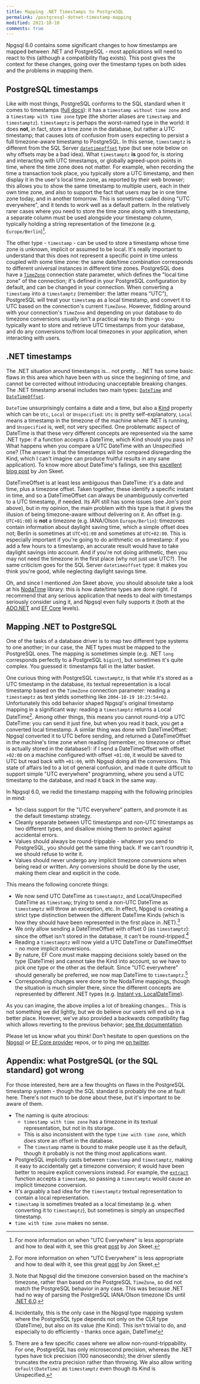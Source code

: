 ```yaml
---
title: Mapping .NET Timestamps to PostgreSQL
permalink: /postgresql-dotnet-timestamp-mapping
modified: 2021-10-10
comments: true
---
```

Npgsql 6.0 contains some significant changes to how timestamps are mapped between .NET and PostgreSQL - most applications will need to react to this (although a compatibility flag exists). This post gives the context for these changes, going over the timestamp types on both sides and the problems in mapping them.

## PostgreSQL timestamps

Like with most things, PostgreSQL conforms to the SQL standard when it comes to timestamps ([full docs](https://www.postgresql.org/docs/current/datatype-datetime.html)): it has a `timestamp without time zone` and a `timestamp with time zone` type (the shorter aliases are `timestamp` and `timestamptz`). `timestamptz` is perhaps the worst-named type in the world: it does **not**, in fact, store a time zone in the database, but rather a UTC timestamp; that causes lots of confusion from users expecting to persist a full timezone-aware timestamp to PostgreSQL. In this sense, `timestamptz` is different from the SQL Server [`datetimeoffset`](https://docs.microsoft.com/sql/t-sql/data-types/datetimeoffset-transact-sql) type (but see note below on why offsets may be a bad idea). What `timestamptz` **is** good for, is storing and interacting with UTC timestamps, or globally agreed-upon points in time, where the time zone does not matter. For example, when recording the time a transaction took place, you typically store a UTC timestamp, and then display it in the user's local time zone, as reported by their web browser; this allows you to show the same timestamp to multiple users, each in their own time zone, and also to support the fact that users may be in one time zone today, and in another tomorrow. This is sometimes called doing "UTC everywhere", and it tends to work well as a default pattern. In the relatively rarer cases where you need to store the time zone along with a timestamp, a separate column must be used alongside your timestamp column, typically holding a string representation of the timezone (e.g. `Europe/Berlin`)[^1].

The other type - `timestamp` - can be used to store a timestamp whose time zone is unknown, implicit or assumed to be local. It's really important to understand that this does not represent a specific point in time unless coupled with some time zone: the same date/time combination corresponds to different universal instances in different time zones. PostgreSQL does have a [`TimeZone`](https://www.postgresql.org/docs/current/runtime-config-client.html#GUC-TIMEZONE) connection state parameter, which defines the "local time zone" of the connection; it's defined in your PostgreSQL configuration by default, and can be changed in your connection. When converting a `timestamp` into a `timestamptz` (remember: the latter means "UTC"), PostgreSQL will treat your `timestamp` as a local timestamp, and convert it to UTC based on the connection's current `TimeZone`. However, fiddling around with your connection's `TimeZone` and depending on your database to do timezone conversions usually isn't a practical way to do things - you typically want to store and retrieve UTC timestamps from your database, and do any conversions to/from local timezones in your application, when interacting with users.

## .NET timestamps

The .NET situation around timestamps is... not pretty... .NET has some basic flaws in this area which have been with us since the beginning of time, and cannot be corrected without introducing unacceptable breaking changes. The .NET timestamp arsenal includes two main types: [`DateTime`](https://docs.microsoft.com/dotnet/api/system.datetime) and [`DateTimeOffset`](https://docs.microsoft.com/dotnet/api/system.datetimeoffset).

`DateTime` unsurprisingly contains a date and a time, but also a [Kind](https://docs.microsoft.com/dotnet/api/system.datetimekind) property which can be `Utc`, `Local` or `Unspecified`: `Utc` is pretty self-explanatory, `Local` means a timestamp in the timezone of the machine where .NET is running, and `Unspecified` is, well, not very specified. One problematic aspect of DateTime is that these very different concepts are represented via the same .NET type: if a function accepts a DateTime, which Kind should you pass in? What happens when you compare a UTC DateTime with an Unspecified one? (The answer is that the timestamps will be compared disregarding the Kind, which I can't imagine can produce fruitful results in any sane application). To know more about DateTime's failings, see this [excellent blog post](https://blog.nodatime.org/2011/08/what-wrong-with-datetime-anyway.html) by Jon Skeet.

DateTimeOffset is at least less ambiguous than DateTime: it's a date and time, plus a timezone offset. Taken together, these identify a specific instant in time, and so a DateTimeOffset can always be unambiguously converted to a UTC timestamp, if needed. Its API still has some issues (see Jon's post above), but in my opinion, the main problem with this type is that it gives the illusion of being timezone-aware without delivering on it. An offset (e.g. `UTC+01:00`) is **not** a timezone (e.g. IANA/Olson `Europe/Berlin`): timezones contain information about daylight saving time, which a simple offset does not; Berlin is sometimes at `UTC+01:00` and sometimes at `UTC+02:00`. This is especially important if you're going to do arithmetic on a timestamp: if you add a few hours to a timestamp, an accurate result would have to take daylight savings into account. And if you're not doing arithmetic, then you may not need the timezone in the first place (why not just use UTC?). The same criticism goes for the SQL Server `datetimeoffset` type: it makes you think you're good, while neglecting daylight savings time.

Oh, and since I mentioned Jon Skeet above, you should absolute take a look at his [NodaTime](https://nodatime.org/) library: this is how date/time types are done right. I'd recommend that any serious application that needs to deal with timestamps seriously consider using it, and Npgsql even fully supports it (both at the [ADO.NET](https://www.npgsql.org/doc/types/nodatime.html) and [EF Core](https://www.npgsql.org/efcore/mapping/nodatime.html) levels).

## Mapping .NET to PostgreSQL

One of the tasks of a database driver is to map two different type systems to one another; in our case, the .NET types must be mapped to the PostgreSQL ones. The mapping is sometimes simple (e.g. .NET `long` corresponds perfectly to a PostgreSQL `bigint`), but sometimes it's quite complex. You guessed it: timestamps fall in the latter basket.

One curious thing with PostgreSQL `timestamptz`, is that while it's stored as a UTC timestamp in the database, its textual representation is a local timestamp based on the `TimeZone` connection parameter: reading a `timestamptz` as text yields something like `2004-10-19 10:23:54+02`. Unfortunately this odd behavior shaped Npgsql's original timestamp mapping in a significant way: reading a `timestamptz` returns a Local DateTime[^1]. Among other things, this means you cannot round-trip a UTC DateTime: you can send it just fine, but when you read it back, you get a converted local timestamp. A similar thing was done with DateTimeOffset: Npgsql converted it to UTC before sending, and returned a DateTimeOffset in the machine's time zone when reading (remember, no timezone or offset is actually stored in the database!): if I send a DateTimeOffset with offset `+02:00` on a machine configured with offset `+01:00`, it would be saved to UTC but read back with `+01:00`, with Npgsql doing all the conversions. This state of affairs led to a lot of general confusion, and made it quite difficult to support simple "UTC everywhere" programming, where you send a UTC timestamp to the database, and read it back in the same way. 

In Npgsql 6.0, we redid the timestamp mapping with the following principles in mind:

* 1st-class support for the "UTC everywhere" pattern, and promote it as the default timestamp strategy.
* Cleanly separate between UTC timestamps and non-UTC timestamps as two different types, and disallow mixing them to protect against accidental errors.
* Values should always be round-trippable - whatever you send to PostgreSQL, you should get the same thing back. If we can't roundtrip it, we should refuse to write it.
* Values should never undergo any implicit timezone conversions when being read or written. Any conversions should be done by the user, making them clear and explicit in the code.

This means the following concrete things:

* We now send UTC DateTime as `timestamptz`, and Local/Unspecified DateTime as `timestamp`; trying to send a non-UTC DateTime as `timestamptz` will throw an exception, etc. In effect, Npgsql is creating a strict type distinction between the different DateTime Kinds (which is how they should have been represented in the first place in .NET).[^2]
* We only allow sending a DateTimeOffset with offset 0 (as `timestamptz`): since the offset isn't stored in the database, it can't be round-tripped.[^3]
* Reading a `timestamptz` will now yield a UTC DateTime or DateTimeOffset - no more implicit conversions.
* By nature, EF Core must make mapping decisions solely based on the type (DateTime) and cannot take the Kind into account, so we have to pick one type or the other as the default. Since "UTC everywhere" should generally be preferred, we now map DateTime to `timestamptz`.[^4]
* Corresponding changes were done to the NodaTime mappings, though the situation is much simpler there, since the different concepts are represented by different .NET types (e.g. [Instant vs. LocalDateTime](https://nodatime.org/3.0.x/userguide/concepts)).

As you can imagine, the above implies a lot of breaking changes... This is not something we did lightly, but we do believe our users will end up in a better place. However, we've also provided a backwards compatibility flag which allows reverting to the previous behavior; [see the documentation](https://www.npgsql.org/doc/types/datetime.html).

Please let us know what you think! Don't hesitate to open questions on the [Npgsql](https://github.com/npgsql/npgsql) or [EF Core provider](https://github.com/npgsql/efcore.pg) repos, or to ping me [on twitter]().

## Appendix: what PostgreSQL (or the SQL standard) got wrong

For those interested, here are a few thoughts on flaws in the PostgreSQL timestamp system - though the SQL standard is probably the one at fault here. There's not much to be done about these, but it's important to be aware of them.

* The naming is quite atrocious:
    * `timestamp with time zone` has a timezone in its textual representation, but not in its storage.
    * This is also inconsistent with the type `time with time zone`, which *does* store an offset in the database.
    * The `timestamp` name is bound to make people use it as the default, though it probably is not the thing most applications want.
* PostgreSQL implicitly casts between `timestamp` and `timestamptz`, making it easy to accidentally get a timezone conversion; it would have been better to require explicit conversions instead. For example, the [`extract`](https://www.postgresql.org/docs/13/functions-datetime.html#FUNCTIONS-DATETIME-TABLE) function accepts a `timestamp`, so passing a `timestamptz` would cause an implicit timezone conversion.
* It's arguably a bad idea for the `timestamptz` textual representation to contain a local representation.
* `timestamp` is sometimes treated as a local timestamp (e.g. when converting it to `timestamptz`), but sometimes is simply an unspecified timestamp.
* `time with time zone` makes no sense.

[^1]:
    For more information on when "UTC Everywhere" is less appropriate and how to deal with it, see this great [post](https://codeblog.jonskeet.uk/2019/03/27/storing-utc-is-not-a-silver-bullet/) by Jon Skeet.

[^2]:
    Note that Npgsql did the timezone conversion based on the machine's timezone, rather than based on the PostgreSQL `TimeZone`, so did not match the PostgreSQL behavior in any case. This was because .NET had no way of parsing the PostgreSQL IANA/Olson timezone IDs until [.NET 6.0](https://devblogs.microsoft.com/dotnet/date-time-and-time-zone-enhancements-in-net-6/).

[^3]:
    Incidentally, this is the only case in the Npgsql type mapping system where the PostgreSQL type depends not only on the CLR type (DateTime), but also on its value (the Kind). This isn't trivial to do, and especially to do efficiently - thanks once again, DateTime!

[^4]:
    There are a few specific cases where we allow non-round-trippability. For one, PostgreSQL has only microsecond precision, whereas the .NET types have tick precision (100 nanoseconds); the driver silently truncates the extra precision rather than throwing. We also allow writing `default(DateTime)` as `timestamptz` even though its Kind is Unspecified.

[^5]:
    This means that version 6.0 of the EF Core provider triggers creation of a migration of all DateTime properties from `timestamp` to `timestamptz` - this should be done with care. [The release notes](https://www.npgsql.org/efcore/release-notes/6.0.html#migrating-columns-from-timestamp-to-timestamptz) provide advice on how to safely do this.
